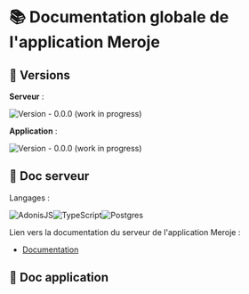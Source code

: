 # 📚 Documentation globale de l'application Meroje

## 🔢 Versions

**Serveur** :

![Version - 0.0.0](https://img.shields.io/badge/Version-0.0.0-2e86de) (work in progress)

**Application** :

![Version - 0.0.0](https://img.shields.io/badge/Version-0.0.0-2e86de) (work in progress)

## 📖 Doc serveur

Langages :

![AdonisJS](https://img.shields.io/badge/adonisjs-%23220052.svg?style=for-the-badge&logo=adonisjs&logoColor=white)![TypeScript](https://img.shields.io/badge/typescript-%23007ACC.svg?style=for-the-badge&logo=typescript&logoColor=white)![Postgres](https://img.shields.io/badge/postgres-%23316192.svg?style=for-the-badge&logo=postgresql&logoColor=white)

Lien vers la documentation du serveur de l'application Meroje :

- <a href="/server/README.md">Documentation</a>

## 📖 Doc application
